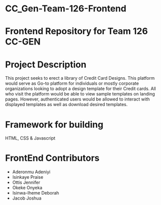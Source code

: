 # CC_Gen-Team-126-Frontend

# Frontend Repository for Team 126 CC-GEN

# Project Description
This project seeks to erect a library of Credit Card Designs. This platform would serve as Go-to platform for individuals or mostly corporate organizations looking to adopt a design template for their Credit cards. All who visit the platform would be able to view sample templates on landing pages. However, authenticated users would be allowed to interact with displayed templates as well as download desired templates.  

# Framework for building
HTML, CSS & Javascript

# FrontEnd Contributors
 - Aderonmu Adeniyi 
 - Isinkaye Praise 
 - Ottis Jennifer 
 - Okeke Onyeka 
 - Isinwa-Iheme Deborah 
 - Jacob Joshua
